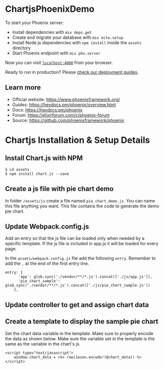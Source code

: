 # ChartjsPhoenixDemo

To start your Phoenix server:

  * Install dependencies with `mix deps.get`
  * Create and migrate your database with `mix ecto.setup`
  * Install Node.js dependencies with `npm install` inside the `assets` directory
  * Start Phoenix endpoint with `mix phx.server`

Now you can visit [`localhost:4000`](http://localhost:4000) from your browser.

Ready to run in production? Please [check our deployment guides](https://hexdocs.pm/phoenix/deployment.html).

## Learn more

  * Official website: https://www.phoenixframework.org/
  * Guides: https://hexdocs.pm/phoenix/overview.html
  * Docs: https://hexdocs.pm/phoenix
  * Forum: https://elixirforum.com/c/phoenix-forum
  * Source: https://github.com/phoenixframework/phoenix

# Chartjs Installation & Setup Details

## Install Chart.js with NPM

```
$ cd assets
$ npm install chart.js --save
```

## Create a js file with pie chart demo

In folder `/assets/js` create a file named `pie_chart_demo.js`. You can name this file anything you want. This file contains the code to generate the demo pie chart.


## Update Webpack.config.js

Add an entry so that the js file can be loaded only when needed by a specific template. If the js file is included in app.js it will be loaded for every page.

In the `assets/webpack.config.js` file add the following `entry`. Remember to add the `,` at the end of the first entry line.

```
entry: {
      'app': glob.sync('./vendor/**/*.js').concat(['./js/app.js']),
      'pie_chart_sample': glob.sync('./vendor/**/*.js').concat(['./js/pie_chart_sample.js'])
    },
```    
## Update controller to get and assign chart data

## Create a template to display the sample pie chart

Set the chart data variable in the template. Make sure to properly encode the data as shown below. Make sure the variable set in the template is the same as the variable in the chart's js.

```
<script type="text/javascript">
    window.chart_data = <%= raw(Jason.encode!(@chart_data)) %>
</script>
```



